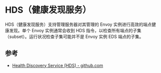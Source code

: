 # HDS（健康发现服务）

HDS（健康发现服务）支持管理服务器对其管理的 Envoy 实例进行高效的端点健康发现。单个 Envoy 实例通常会收到 HDS 指令，以检查所有端点的子集（subset）。运行状况检查子集可能并不是 Envoy 实例 EDS 端点的子集。

## 参考

- [Health Discovery Service (HDS) - github.com](https://github.com/envoyproxy/envoy/blob/master/api/envoy/service/discovery/v2/hds.proto)
